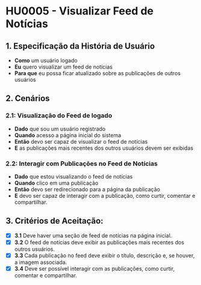 # HU0005 - Visualizar Feed de Notícias

## 1. Especificação da História de Usuário

- **Como** um usuário logado
- **Eu** quero visualizar um feed de notícias
- **Para que** eu possa ficar atualizado sobre as publicações de outros usuários

## 2. Cenários

### **2.1: Visualização do Feed de logado**

- **Dado** que sou um usuário registrado
- **Quando** acesso a página inicial do sistema
- **Então** devo ser capaz de visualizar o feed de notícias
- **E** as publicações mais recentes dos outros usuários devem ser exibidas

### **2.2: Interagir com Publicações no Feed de Notícias**

- **Dado** que estou visualizando o feed de notícias
- **Quando** clico em uma publicação
- **Então** devo ser redirecionado para a página da publicação
- **E** devo ser capaz de interagir com a publicação, como curtir, comentar e compartilhar.

## 3. Critérios de Aceitação:

- [x] **3.1** Deve haver uma seção de feed de notícias na página inicial.
- [x] **3.2** O feed de notícias deve exibir as publicações mais recentes dos outros usuários.
- [x] **3.3** Cada publicação no feed deve exibir o título, descrição e, se houver, a imagem associada.
- [x] **3.4** Deve ser possível interagir com as publicações, como curtir, comentar e compartilhar.
